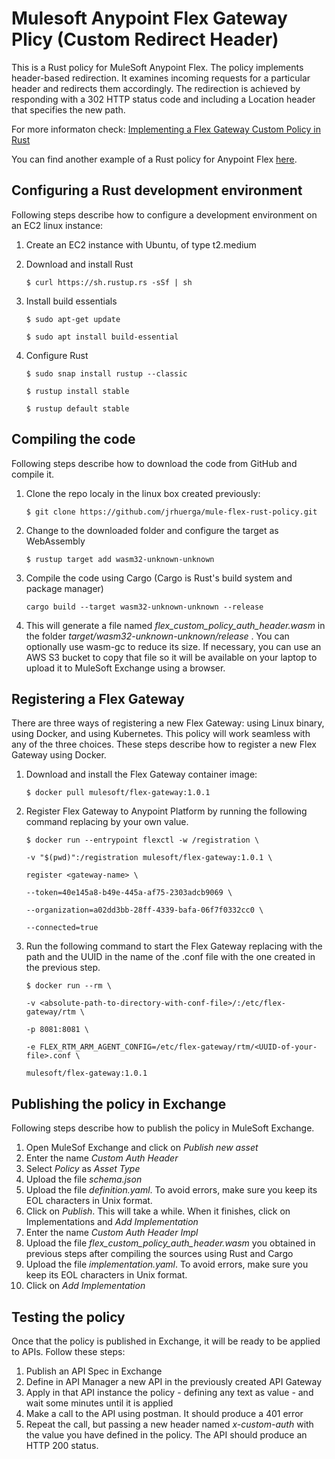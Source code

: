 # Mulesoft Anypoint Flex Gateway Plicy (Custom Redirect Header)

This is a Rust policy for MuleSoft Anypoint Flex. The policy implements header-based redirection. It examines incoming requests for a particular header and redirects them accordingly. The redirection is achieved by responding with a 302 HTTP status code and including a Location header that specifies the new path.

For more informaton check: [Implementing a Flex Gateway Custom Policy in Rust](https://docs.mulesoft.com/gateway/policies-custom-flex-implement-rust)

You can find another example of a Rust policy for Anypoint Flex [here](https://github.com/jrhuerga/mule-flex-data-masking).

## Configuring a Rust development environment

Following steps describe how to configure a development environment on an EC2 linux instance:

1. Create an EC2 instance with Ubuntu, of type t2.medium
2. Download and install Rust

   `$ curl https://sh.rustup.rs -sSf | sh`

3. Install build essentials

   `$ sudo apt-get update`

   `$ sudo apt install build-essential`

4. Configure Rust

   `$ sudo snap install rustup --classic`

   `$ rustup install stable`

   `$ rustup default stable`

## Compiling the code

Following steps describe how to download the code from GitHub and compile it.

1. Clone the repo localy in the linux box created previously:

   `$ git clone https://github.com/jrhuerga/mule-flex-rust-policy.git`

2. Change to the downloaded folder and configure the target as WebAssembly

   `$ rustup target add wasm32-unknown-unknown`

3. Compile the code using Cargo (Cargo is Rust's build system and package manager)

   `cargo build --target wasm32-unknown-unknown --release`

4. This will generate a file named _flex_custom_policy_auth_header.wasm_ in the folder _target/wasm32-unknown-unknown/release_ . You can optionally use wasm-gc to reduce its size. If necessary, you can use an AWS S3 bucket to copy that file so it will be available on your laptop to upload it to MuleSoft Exchange using a browser.

## Registering a Flex Gateway

There are three ways of registering a new Flex Gateway: using Linux binary, using Docker, and using Kubernetes. This policy will work seamless with any of the three choices. These steps describe how to register a new Flex Gateway using Docker.

1. Download and install the Flex Gateway container image:

   `$ docker pull mulesoft/flex-gateway:1.0.1`

2. Register Flex Gateway to Anypoint Platform by running the following command replacing <gateway-name> by your own value.

   `$ docker run --entrypoint flexctl -w /registration \`

   `-v "$(pwd)":/registration mulesoft/flex-gateway:1.0.1 \`

   `register <gateway-name> \`

   `--token=40e145a8-b49e-445a-af75-2303adcb9069 \`

   `--organization=a02dd3bb-28ff-4339-bafa-06f7f0332cc0 \`

   `--connected=true`

3. Run the following command to start the Flex Gateway replacing <absolute-path-to-directory-with-conf-file> with the path and the UUID in the name of the .conf file with the one created in the previous step.

   `$ docker run --rm \`

   `-v <absolute-path-to-directory-with-conf-file>/:/etc/flex-gateway/rtm \`

   `-p 8081:8081 \`

   `-e FLEX_RTM_ARM_AGENT_CONFIG=/etc/flex-gateway/rtm/<UUID-of-your-file>.conf \`

   `mulesoft/flex-gateway:1.0.1`

## Publishing the policy in Exchange

Following steps describe how to publish the policy in MuleSoft Exchange.

1. Open MuleSof Exchange and click on _Publish new asset_
1. Enter the name _Custom Auth Header_
1. Select _Policy_ as _Asset Type_
1. Upload the file _schema.json_
1. Upload the file _definition.yaml_. To avoid errors, make sure you keep its EOL characters in Unix format.
1. Click on _Publish_. This will take a while. When it finishes, click on Implementations and _Add Implementation_
1. Enter the name _Custom Auth Header Impl_
1. Upload the file _flex_custom_policy_auth_header.wasm_ you obtained in previous steps after compiling the sources using Rust and Cargo
1. Upload the file _implementation.yaml_. To avoid errors, make sure you keep its EOL characters in Unix format.
1. Click on _Add Implementation_

## Testing the policy

Once that the policy is published in Exchange, it will be ready to be applied to APIs. Follow these steps:

1. Publish an API Spec in Exchange
1. Define in API Manager a new API in the previously created API Gateway
1. Apply in that API instance the policy - defining any text as value - and wait some minutes until it is applied
1. Make a call to the API using postman. It should produce a 401 error
1. Repeat the call, but passing a new header named _x-custom-auth_ with the value you have defined in the policy. The API should produce an HTTP 200 status.
